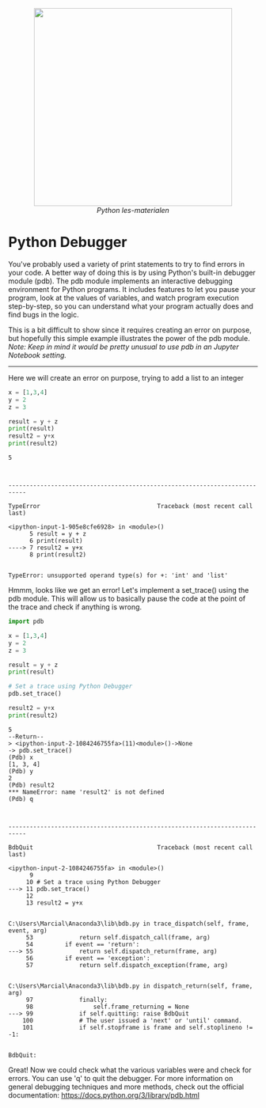 <center>
    <img src='https://intecbrussel.be/img/logo3.png' width='400px' height='auto'/>
    <br/>
    <em>Python les-materialen</em>
</center>

# Python Debugger

You've probably used a variety of print statements to try to find errors in your code. A better way of doing this is by using Python's built-in debugger module (pdb). The pdb module implements an interactive debugging environment for Python programs. It includes features to let you pause your program, look at the values of variables, and watch program execution step-by-step, so you can understand what your program actually does and find bugs in the logic.

This is a bit difficult to show since it requires creating an error on purpose, but hopefully this simple example illustrates the power of the pdb module. <br>*Note: Keep in mind it would be pretty unusual to use pdb in an Jupyter Notebook setting.*

___
Here we will create an error on purpose, trying to add a list to an integer


```python
x = [1,3,4]
y = 2
z = 3

result = y + z
print(result)
result2 = y+x
print(result2)
```

    5
    


    ---------------------------------------------------------------------------

    TypeError                                 Traceback (most recent call last)

    <ipython-input-1-905e8cfe6928> in <module>()
          5 result = y + z
          6 print(result)
    ----> 7 result2 = y+x
          8 print(result2)
    

    TypeError: unsupported operand type(s) for +: 'int' and 'list'


Hmmm, looks like we get an error! Let's implement a set_trace() using the pdb module. This will allow us to basically pause the code at the point of the trace and check if anything is wrong.


```python
import pdb

x = [1,3,4]
y = 2
z = 3

result = y + z
print(result)

# Set a trace using Python Debugger
pdb.set_trace()

result2 = y+x
print(result2)
```

    5
    --Return--
    > <ipython-input-2-1084246755fa>(11)<module>()->None
    -> pdb.set_trace()
    (Pdb) x
    [1, 3, 4]
    (Pdb) y
    2
    (Pdb) result2
    *** NameError: name 'result2' is not defined
    (Pdb) q
    


    ---------------------------------------------------------------------------

    BdbQuit                                   Traceback (most recent call last)

    <ipython-input-2-1084246755fa> in <module>()
          9 
         10 # Set a trace using Python Debugger
    ---> 11 pdb.set_trace()
         12 
         13 result2 = y+x
    

    C:\Users\Marcial\Anaconda3\lib\bdb.py in trace_dispatch(self, frame, event, arg)
         53             return self.dispatch_call(frame, arg)
         54         if event == 'return':
    ---> 55             return self.dispatch_return(frame, arg)
         56         if event == 'exception':
         57             return self.dispatch_exception(frame, arg)
    

    C:\Users\Marcial\Anaconda3\lib\bdb.py in dispatch_return(self, frame, arg)
         97             finally:
         98                 self.frame_returning = None
    ---> 99             if self.quitting: raise BdbQuit
        100             # The user issued a 'next' or 'until' command.
        101             if self.stopframe is frame and self.stoplineno != -1:
    

    BdbQuit: 


Great! Now we could check what the various variables were and check for errors. You can use 'q' to quit the debugger. For more information on general debugging techniques and more methods, check out the official documentation:
https://docs.python.org/3/library/pdb.html
